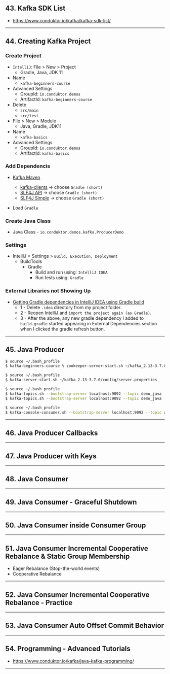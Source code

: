 ## 43. Kafka SDK List
* https://www.conduktor.io/kafka/kafka-sdk-list/
  
***

## 44. Creating Kafka Project

### Create Project
* `IntelliJ`: File > New > Project
    * Gradle, Java, JDK 11
* Name
    * `kafka-beginners-course`
* Advanced Settings
    * GroupId: `io.conduktor.demos`
    * ArtifactId: `kafka-beginners-course`
* Delete
    * `src/main`
    * `src/test`
* File > New > Module
    * Java, Gradle, JDK11
* Name
    * `kafka-basics`
* Advanced Settings
    * GroupId: `io.conduktor.demos`
    * ArtifactId: `kafka-basics`

### Add Dependencis
* [Kafka Maven](https://mvnrepository.com/artifact/org.apache.kafka)
    * [kafka-clients](https://mvnrepository.com/artifact/org.apache.kafka/kafka-clients) -> choose `Gradle (short)`
    * [SLF4J API](https://mvnrepository.com/artifact/org.slf4j/slf4j-api) -> choose `Gradle (short)`
    * [SLF4J Simple](https://mvnrepository.com/artifact/org.slf4j/slf4j-simple) -> choose `Gradle (short)`

* Load `Gradle`

### Create Java Class
* Java Class - `io.conduktor.demos.kafka.ProducerDemo`

### Settings
* IntelliJ > Settings > `Build, Execution, Deployment`
    * BuildTools
        * Gradle
            * Build and run using: `IntelliJ IDEA`
            * Run tests using: `Gradle`
      

### External Libraries not Showing Up
* [Getting Gradle dependencies in IntelliJ IDEA using Gradle build](https://stackoverflow.com/questions/27694442/getting-gradle-dependencies-in-intellij-idea-using-gradle-build)
    * 1 - Delete `.idea` directory from my project folder.
    * 2 - Reopen IntelliJ and `import the project again (as Gradle)`.
    * 3 - After the above, any new gradle dependency I added to `build.gradle` started appearing in External Dependencies section when I clicked the gradle refresh button.

***

## 45. Java Producer

```bash
$ source ~/.bash_profile
$ kafka-beginners-course % zookeeper-server-start.sh ~/kafka_2.13-3.7.0/config/zookeeper.properties

$ source ~/.bash_profile
$ kafka-server-start.sh ~/kafka_2.13-3.7.0/config/server.properties

$ source ~/.bash_profile
$ kafka-topics.sh --bootstrap-server localhost:9092 --topic demo_java --create --partitions 3
$ kafka-topics.sh --bootstrap-server localhost:9092 --topic demo_java --describe
```


```bash
$ source ~/.bash_profile
$ kafka-console-consumer.sh --bootstrap-server localhost:9092 --topic demo_java    
```

***

## 46. Java Producer Callbacks

***

## 47. Java Producer with Keys

***

## 48. Java Consumer

***

## 49. Java Consumer - Graceful Shutdown

***

## 50. Java Consumer inside Consumer Group

***

## 51. Java Consumer Incremental Cooperative Rebalance & Static Group Membership
* Eager Rebalance (Stop-the-world events)
* Cooperative Rebalance
  
***

## 52. Java Consumer Incremental Cooperative Rebalance - Practice

***

## 53. Java Consumer Auto Offset Commit Behavior

***

## 54. Programming - Advanced Tutorials
* https://www.conduktor.io/kafka/java-kafka-programming/
  
***
